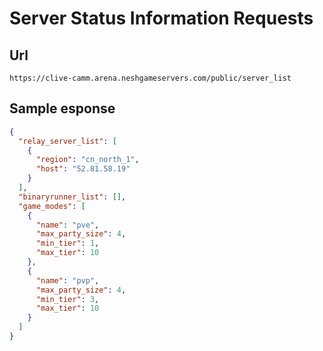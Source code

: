 # Server Status Information Requests

## Url
`https://clive-camm.arena.neshgameservers.com/public/server_list`

## Sample esponse

```json
{
  "relay_server_list": [
    {
      "region": "cn_north_1",
      "host": "52.81.58.19"
    }
  ],
  "binaryrunner_list": [],
  "game_modes": [
    {
      "name": "pve",
      "max_party_size": 4,
      "min_tier": 1,
      "max_tier": 10
    },
    {
      "name": "pvp",
      "max_party_size": 4,
      "min_tier": 3,
      "max_tier": 10
    }
  ]
}
```
